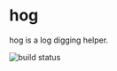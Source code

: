 # hog

hog is a log digging helper.

![build status](https://api.travis-ci.com/endreymarcell/hog.svg?branch=master)
